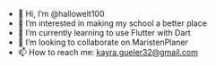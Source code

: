 - 👋 Hi, I’m @hallowelt100
- 👀 I’m interested in making my school a better place
- 🌱 I’m currently learning to use Flutter with Dart
- 💞️ I’m looking to collaborate on MaristenPlaner
- 📫 How to reach me: kayra.gueler32@gmail.com

<!---
hallowelt100/hallowelt100 is a ✨ special ✨ repository because its `README.md` (this file) appears on your GitHub profile.
You can click the Preview link to take a look at your changes.
--->
